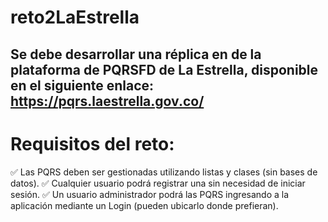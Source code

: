 # reto2LaEstrella
## Se debe desarrollar una réplica en de la plataforma de PQRSFD de La Estrella, disponible en el siguiente enlace: https://pqrs.laestrella.gov.co/
# Requisitos del reto:

✅ Las PQRS deben ser gestionadas utilizando listas y clases (sin bases de datos).
✅ Cualquier usuario podrá registrar una sin necesidad de iniciar sesión.
✅ Un usuario administrador podrá las PQRS ingresando a la aplicación mediante un Login (pueden ubicarlo donde prefieran).
